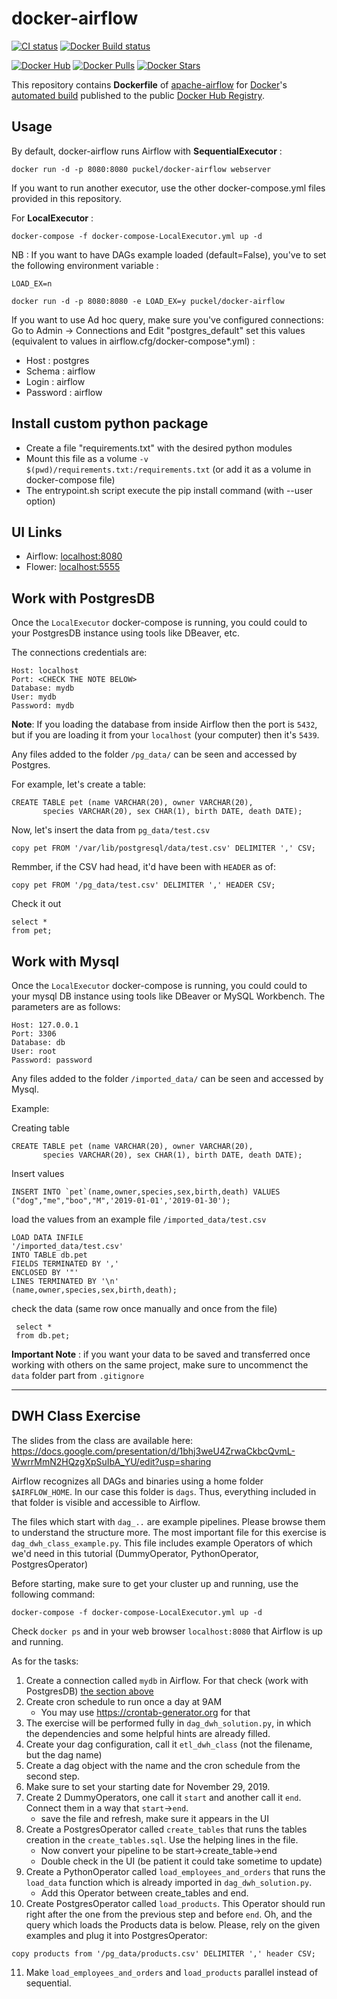 # docker-airflow
[![CI status](https://github.com/puckel/docker-airflow/workflows/CI/badge.svg?branch=master)](https://github.com/puckel/docker-airflow/actions?query=workflow%3ACI+branch%3Amaster+event%3Apush)
[![Docker Build status](https://img.shields.io/docker/build/puckel/docker-airflow?style=plastic)](https://hub.docker.com/r/puckel/docker-airflow/tags?ordering=last_updated)

[![Docker Hub](https://img.shields.io/badge/docker-ready-blue.svg)](https://hub.docker.com/r/puckel/docker-airflow/)
[![Docker Pulls](https://img.shields.io/docker/pulls/puckel/docker-airflow.svg)]()
[![Docker Stars](https://img.shields.io/docker/stars/puckel/docker-airflow.svg)]()

This repository contains **Dockerfile** of [apache-airflow](https://github.com/apache/incubator-airflow) for [Docker](https://www.docker.com/)'s [automated build](https://registry.hub.docker.com/u/puckel/docker-airflow/) published to the public [Docker Hub Registry](https://registry.hub.docker.com/).


## Usage

By default, docker-airflow runs Airflow with **SequentialExecutor** :

    docker run -d -p 8080:8080 puckel/docker-airflow webserver

If you want to run another executor, use the other docker-compose.yml files provided in this repository.

For **LocalExecutor** :

    docker-compose -f docker-compose-LocalExecutor.yml up -d


NB : If you want to have DAGs example loaded (default=False), you've to set the following environment variable :

`LOAD_EX=n`

    docker run -d -p 8080:8080 -e LOAD_EX=y puckel/docker-airflow

If you want to use Ad hoc query, make sure you've configured connections:
Go to Admin -> Connections and Edit "postgres_default" set this values (equivalent to values in airflow.cfg/docker-compose*.yml) :
- Host : postgres
- Schema : airflow
- Login : airflow
- Password : airflow

## Install custom python package

- Create a file "requirements.txt" with the desired python modules
- Mount this file as a volume `-v $(pwd)/requirements.txt:/requirements.txt` (or add it as a volume in docker-compose file)
- The entrypoint.sh script execute the pip install command (with --user option)

## UI Links

- Airflow: [localhost:8080](http://localhost:8080/)
- Flower: [localhost:5555](http://localhost:5555/)

## Work with PostgresDB
Once the `LocalExecutor` docker-compose is running, you could could to your PostgresDB instance using tools like DBeaver, etc. 

The connections credentials are:

```
Host: localhost
Port: <CHECK THE NOTE BELOW>
Database: mydb
User: mydb
Password: mydb
```

**Note**: If you loading the database from inside Airflow then the port is `5432`, but if you are loading it from your `localhost` (your computer) then it's `5439`.

Any files added to the folder `/pg_data/` can be seen and accessed by Postgres. 

For example, let's create a table:
```
CREATE TABLE pet (name VARCHAR(20), owner VARCHAR(20),
       species VARCHAR(20), sex CHAR(1), birth DATE, death DATE);
```

Now, let's insert the data from `pg_data/test.csv`
```
copy pet FROM '/var/lib/postgresql/data/test.csv' DELIMITER ',' CSV;
```

Remmber, if the CSV had head, it'd have been with `HEADER` as of:
```
copy pet FROM '/pg_data/test.csv' DELIMITER ',' HEADER CSV;
```

Check it out
```
select * 
from pet;
```


## Work with Mysql

Once the `LocalExecutor` docker-compose is running, you could could to your mysql DB instance using tools like DBeaver or MySQL Workbench. The parameters are as follows:

```
Host: 127.0.0.1
Port: 3306
Database: db
User: root
Password: password
```

Any files added to the folder `/imported_data/` can be seen and accessed by Mysql. 

Example:

Creating table 

```
CREATE TABLE pet (name VARCHAR(20), owner VARCHAR(20),
       species VARCHAR(20), sex CHAR(1), birth DATE, death DATE);
```

Insert values

```
INSERT INTO `pet`(name,owner,species,sex,birth,death) VALUES ("dog","me","boo","M",'2019-01-01','2019-01-30');

```

load the values from an example file `/imported_data/test.csv`

```
LOAD DATA INFILE  
'/imported_data/test.csv'
INTO TABLE db.pet  
FIELDS TERMINATED BY ',' 
ENCLOSED BY '"'
LINES TERMINATED BY '\n'
(name,owner,species,sex,birth,death);
```


check the data (same row once manually and once from the file)

```
 select *
 from db.pet; 
```

**Important Note** : if you want your data to be saved and transferred once working with others on the same project, make sure to uncommenct the `data` folder part from `.gitignore`

-------

## DWH Class Exercise

The slides from the class are available here:
https://docs.google.com/presentation/d/1bhj3weU4ZrwaCkbcQvmL-WwrrMmN2HQzgXpSuIbA_YU/edit?usp=sharing

Airflow recognizes all DAGs and binaries using a home folder `$AIRFLOW_HOME`. In our case this folder is `dags`. Thus, everything included in that folder is visible and accessible to Airflow.

The files which start with `dag_..` are example pipelines. Please browse them to understand the structure more. The most important file for this exercise is `dag_dwh_class_example.py`. This file includes example Operators of which we'd need in this tutorial (DummyOperator, PythonOperator, PostgresOperator)

Before starting, make sure to get your cluster up and running, use the following command:

```
docker-compose -f docker-compose-LocalExecutor.yml up -d
```

Check `docker ps` and in your web browser `localhost:8080` that Airflow is up and running.

As for the tasks:
1. Create a connection called `mydb` in Airflow. For that check (work with PostgresDB) [the section above](#work-with-postgresdb)
2. Create cron schedule to run once a day at 9AM
    - You may use https://crontab-generator.org for that
3. The exercise will be performed fully in `dag_dwh_solution.py`, in which the dependencies and some helpful hints are already filled.
4. Create your dag configuration, call it `etl_dwh_class` (not the filename, but the dag name)
5. Create a dag object with the name and the cron schedule from the second step.
6. Make sure to set your starting date for November 29, 2019.
7. Create 2 DummyOperators, one call it `start` and another call it `end`. Connect them in a way that `start`->`end`.
    - save the file and refresh, make sure it appears in the UI   
8. Create a PostgresOperator called `create_tables` that runs the tables creation in the `create_tables.sql`. Use the helping lines in the file.
    - Now convert your pipeline to be start->create_table->end
    - Double check in the UI (be patient it could take sometime to update)
9. Create a PythonOperator called `load_employees_and_orders` that runs the `load_data` function which is already imported in `dag_dwh_solution.py`.
    - Add this Operator between create_tables and end.
10. Create PostgresOperator called `load_products`. This Operator should run right after the one from the previous step and before `end`. Oh, and the query which loads the Products data is below. Please, rely on the given examples and plug it into PostgresOperator:
```
copy products from '/pg_data/products.csv' DELIMITER ',' header CSV;
```
11. Make `load_employees_and_orders` and `load_products` parallel instead of sequential. 


